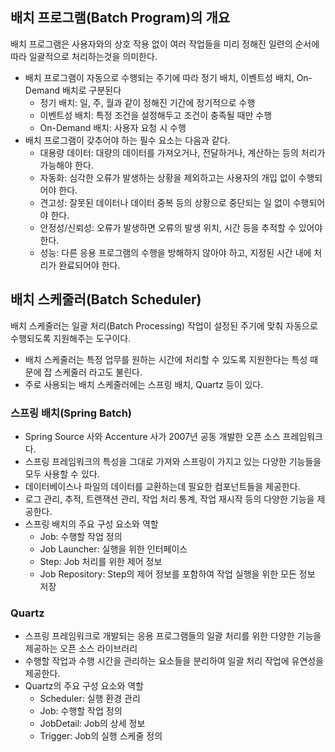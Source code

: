 ## 배치 프로그램(Batch Program)의 개요

배치 프로그램은 사용자와의 상호 작용 없이 여러 작업들을 미리 정해진 일련의 순서에 따라 일괄적으로 처리하는것을 의미한다.

- 배치 프로그램이 자동으로 수행되는 주기에 따라 정기 배치, 이벤트성 배치, On-Demand 배치로 구분된다
  - 정기 배치: 일, 주, 월과 같이 정해진 기간에 정기적으로 수행
  - 이벤트성 배치: 특정 조건을 설정해두고 조건이 충족될 때만 수행
  - On-Demand 배치: 사용자 요청 시 수행
- 배치 프로그램이 갖추어야 하는 필수 요소는 다음과 같다.
  - 대용량 데이터: 대량의 데이터를 가져오거나, 전달하거나, 계산하는 등의 처리가 가능해야 한다.
  - 자동화: 심각한 오류가 발생하는 상황을 제외하고는 사용자의 개입 없이 수행되어야 한다.
  - 견고성: 잘못된 데이터나 데이터 중복 등의 상황으로 중단되는 일 없이 수행되어야 한다.
  - 안정성/신뢰성: 오류가 발생하면 오류의 발생 위치, 시간 등을 추적할 수 있어야 한다.
  - 성능: 다른 응용 프로그램의 수행을 방해하지 않아야 하고, 지정된 시간 내에 처리가 완료되어야 한다.
 
## 배치 스케줄러(Batch Scheduler)

배치 스케줄러는 일괄 처리(Batch Processing) 작업이 설정된 주기에 맞춰 자동으로 수행되도록 지원해주는 도구이다.

- 배치 스케줄러는 특정 업무를 원하는 시간에 처리할 수 있도록 지원한다는 특성 때문에 잡 스케줄러 라고도 불린다.
- 주로 사용되는 배치 스케줄러에는 스프링 배치, Quartz 등이 있다.

### 스프링 배치(Spring Batch)

- Spring Source 사와 Accenture 사가 2007년 공동 개발한 오픈 소스 프레임워크다.
- 스프링 프레임워크의 특성을 그대로 가져와 스프링이 가지고 있는 다양한 기능들을 모두 사용할 수 있다.
- 데이터베이스나 파일의 데이터를 교환하는데 필요한 컴포넌트들을 제공한다.
- 로그 관리, 추적, 트랜잭션 관리, 작업 처리 통계, 작업 재시작 등의 다양한 기능을 제공한다.
- 스프링 배치의 주요 구성 요소와 역할
  - Job: 수행할 작업 정의
  - Job Launcher: 실행을 위한 인터페이스
  - Step: Job 처리를 위한 제어 정보
  - Job Repository: Step의 제어 정보를 포함하여 작업 실행을 위한 모든 정보 저장
 
### Quartz

- 스프링 프레임워크로 개발되는 응용 프로그램들의 일괄 처리를 위한 다양한 기능을 제공하는 오픈 소스 라이브러리
- 수행할 작업과 수행 시간을 관리하는 요소들을 분리하여 일괄 처리 작업에 유연성을 제공한다.
- Quartz의 주요 구성 요소와 역할
  - Scheduler: 실행 환경 관리
  - Job: 수행할 작업 정의
  - JobDetail: Job의 상세 정보
  - Trigger: Job의 실행 스케줄 정의
